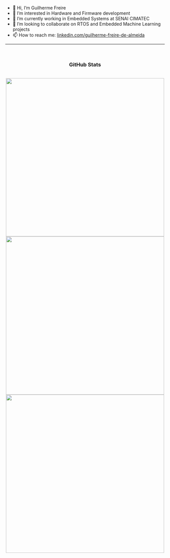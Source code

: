- 👋 Hi, I’m Guilherme Freire
- 👀 I’m interested in Hardware and Firmware development
- 🌱 I’m currently working in Embedded Systems at SENAI CIMATEC 
- 💞️ I’m looking to collaborate on RTOS and Embedded Machine Learning projects
- 📫 How to reach me: [linkedin.com/guilherme-freire-de-almeida](https://www.linkedin.com/in/guilherme-freire-de-almeida-44b02b187/)
<hr>
<br clear="both">
<div align="center">
  <h3> GitHub Stats </h3>
  <br>
  <img width=500 src="https://github-readme-stats.vercel.app/api/top-langs/?username=freireg&theme=tokyonight&show_icons=true&hide_border=true&layout=compact"  />
  <br>
  <img width=500 src="https://github-readme-stats.vercel.app/api?username=freireg&theme=tokyonight&show_icons=true&hide_border=true&count_private=false"  />
  <br>
  <img width=500 src="https://github-readme-streak-stats.herokuapp.com/?user=freireg&theme=tokyonight&hide_border=true"  />
  
</div>
<br clear="both">

<!---
Freireg/Freireg is a ✨ special ✨ repository because its `README.md` (this file) appears on your GitHub profile.
You can click the Preview link to take a look at your changes.
--->

